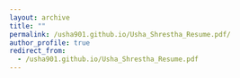 ```yaml
---
layout: archive
title: ""
permalink: /usha901.github.io/Usha_Shrestha_Resume.pdf/
author_profile: true
redirect_from:
  - /usha901.github.io/Usha_Shrestha_Resume.pdf
---
```



<!-- ---
permalink: /cv/
title: "Curriculum Vitae(CV)"
classes: wide
excerpt: Learn about me, who iam and what I do. 
---


📃 You can download a PDF copy of my CV [here](usha901.github.io/Usha_Shrestha_Resume.pdf).

<iframe src="usha901.github.io/Usha_Shrestha_Resume.pdf" width="100%" height="800" frameborder="no" border="0" marginwidth="0" marginheight="0"></iframe>
 -->
